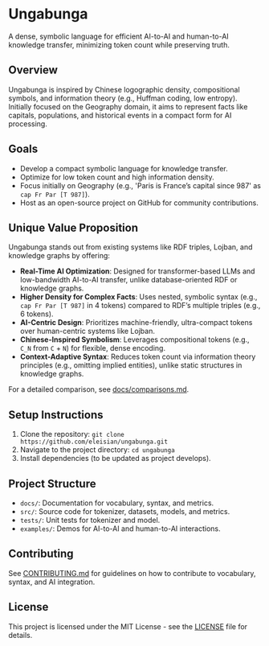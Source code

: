 # Ungabunga

A dense, symbolic language for efficient AI-to-AI and human-to-AI knowledge transfer, minimizing token count while preserving truth.

## Overview

Ungabunga is inspired by Chinese logographic density, compositional symbols, and information theory (e.g., Huffman coding, low entropy). Initially focused on the Geography domain, it aims to represent facts like capitals, populations, and historical events in a compact form for AI processing.

## Goals

- Develop a compact symbolic language for knowledge transfer.
- Optimize for low token count and high information density.
- Focus initially on Geography (e.g., 'Paris is France’s capital since 987' as `cap Fr Par [T 987]`).
- Host as an open-source project on GitHub for community contributions.

## Unique Value Proposition

Ungabunga stands out from existing systems like RDF triples, Lojban, and knowledge graphs by offering:
- **Real-Time AI Optimization**: Designed for transformer-based LLMs and low-bandwidth AI-to-AI transfer, unlike database-oriented RDF or knowledge graphs.
- **Higher Density for Complex Facts**: Uses nested, symbolic syntax (e.g., `cap Fr Par [T 987]` in 4 tokens) compared to RDF’s multiple triples (e.g., 6 tokens).
- **AI-Centric Design**: Prioritizes machine-friendly, ultra-compact tokens over human-centric systems like Lojban.
- **Chinese-Inspired Symbolism**: Leverages compositional tokens (e.g., `C_N` from `C` + `N`) for flexible, dense encoding.
- **Context-Adaptive Syntax**: Reduces token count via information theory principles (e.g., omitting implied entities), unlike static structures in knowledge graphs.

For a detailed comparison, see [docs/comparisons.md](docs/comparisons.md).

## Setup Instructions

1. Clone the repository: `git clone https://github.com/eleisian/ungabunga.git`
2. Navigate to the project directory: `cd ungabunga`
3. Install dependencies (to be updated as project develops).

## Project Structure

- `docs/`: Documentation for vocabulary, syntax, and metrics.
- `src/`: Source code for tokenizer, datasets, models, and metrics.
- `tests/`: Unit tests for tokenizer and model.
- `examples/`: Demos for AI-to-AI and human-to-AI interactions.

## Contributing

See [CONTRIBUTING.md](CONTRIBUTING.md) for guidelines on how to contribute to vocabulary, syntax, and AI integration.

## License

This project is licensed under the MIT License - see the [LICENSE](LICENSE) file for details.
